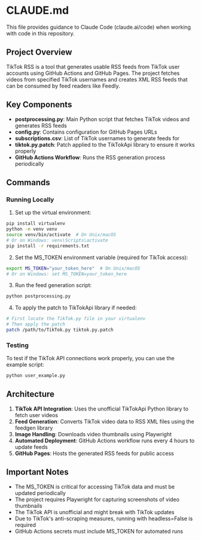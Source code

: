 # CLAUDE.md

This file provides guidance to Claude Code (claude.ai/code) when working with code in this repository.

## Project Overview

TikTok RSS is a tool that generates usable RSS feeds from TikTok user accounts using GitHub Actions and GitHub Pages. The project fetches videos from specified TikTok usernames and creates XML RSS feeds that can be consumed by feed readers like Feedly.

## Key Components

- **postprocessing.py**: Main Python script that fetches TikTok videos and generates RSS feeds
- **config.py**: Contains configuration for GitHub Pages URLs
- **subscriptions.csv**: List of TikTok usernames to generate feeds for
- **tiktok.py.patch**: Patch applied to the TikTokApi library to ensure it works properly
- **GitHub Actions Workflow**: Runs the RSS generation process periodically

## Commands

### Running Locally

1. Set up the virtual environment:
```bash
pip install virtualenv
python -m venv venv
source venv/bin/activate  # On Unix/macOS
# Or on Windows: venv\Scripts\activate
pip install -r requirements.txt
```

2. Set the MS_TOKEN environment variable (required for TikTok access):
```bash
export MS_TOKEN="your_token_here"  # On Unix/macOS
# Or on Windows: set MS_TOKEN=your_token_here
```

3. Run the feed generation script:
```bash
python postprocessing.py
```

4. To apply the patch to TikTokApi library if needed:
```bash
# First locate the TikTok.py file in your virtualenv
# Then apply the patch
patch /path/to/TikTok.py tiktok.py.patch
```

### Testing

To test if the TikTok API connections work properly, you can use the example script:
```bash
python user_example.py
```

## Architecture

1. **TikTok API Integration**: Uses the unofficial TikTokApi Python library to fetch user videos
2. **Feed Generation**: Converts TikTok video data to RSS XML files using the feedgen library
3. **Image Handling**: Downloads video thumbnails using Playwright
4. **Automated Deployment**: GitHub Actions workflow runs every 4 hours to update feeds
5. **GitHub Pages**: Hosts the generated RSS feeds for public access

## Important Notes

- The MS_TOKEN is critical for accessing TikTok data and must be updated periodically
- The project requires Playwright for capturing screenshots of video thumbnails
- The TikTok API is unofficial and might break with TikTok updates
- Due to TikTok's anti-scraping measures, running with headless=False is required
- GitHub Actions secrets must include MS_TOKEN for automated runs